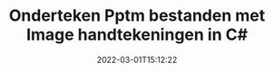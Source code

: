 ---
############################# Static ############################
layout: "auto-gen-signature"
date: 2022-03-01T15:12:22
draft: false
operation: Sign
signaturetype: Image
fileformat: Pptm
productName: .NET
lang: nl
productCode: net
otherformats: pdf doc docx docm dot dotm dotx odt ott rtf xls xlsx xlsm xlsb csv ods ots xltx xltm ppt pptx pps ppsx odp otp potx potm pptm ppsm png jpg bmp gif tiff svg webp wmf
breadcrumb: Put Image signature on Pptm for C#

############################# Head ############################
head_title: "Image handtekeningen toevoegen aan Pptm bestand met C#"
head_description: "Zet Image Signature op Pptm bestand voor .NET met een paar regels code. Gebruik de GroupDocs Document Signature API om tientallen bestandsindelingen te ondertekenen."

############################# Header ############################
title: "Onderteken Pptm bestanden met Image handtekeningen in C#"
description: "Hoe voeg je een Image handtekening toe met een paar regels .NET code"
bg_image: "https://cms.admin.containerize.com/templates/aspose/App_Themes/V3/images/bg/header1.png"
bg_overlay: false
button:
    enable: true

############################# SubMenu ############################
submenu:
    enable: true

    left:
        img_alt: "GroupDocs.Signature for .NET"
        image: "https://cms.admin.containerize.com/templates/groupdocs/images/product-logos/90x90-noborder/groupdocs-signature-net.png"
        product: "GroupDocs.Signature"
        platform: ".NET"



############################# About ############################
about:
    enable: true
    title: "Over GroupDocs.Signature for .NET API voor beeldhandtekeningen"
    content: |
        [GroupDocs.Signature for .NET](https://products.groupdocs.com/signature/net/) is een populaire API voor het elektronisch ondertekenen van digitale documenten. Handtekeningen zoals teksten, afbeeldingen, digitale certificaten, barcodes, QR-codes, stempels of metadata zijn beschikbaar. Handtekeningen kunnen worden geplaatst op PDF's, MS Word-documenten, MS Excel-werkmappen, MS PowerPoint-presentaties, Adobe Photoshop-bestanden en verschillende afbeeldingsformaten. Klanten kunnen hun document ondertekenen en de elektronische handtekeningen die op die documenten zijn geplaatst bijwerken, zoeken, verifiëren, verwijderen of een voorbeeld bekijken. Bovendien zijn er veel mogelijkheden voor het aanpassen van handtekeningen.
    

############################# Steps ############################
steps:
    enable: true
    title_left: "Stappen om Pptm te ondertekenen met Image in C#"
    content_left: |
        [GroupDocs.Signature for .NET](https://products.groupdocs.com/signature/net/) biedt de mogelijkheid om Pptm documenten snel en gemakkelijk te ondertekenen met Image handtekeningen.
        
        * Maak een instantie van de Signature-klasse die een Pptm-bestand levert dat moet worden ondertekend als pad of geheugenstroom
        * Instantieer SignOptions klasse en stel alle gevraagde gegevens in.
        * Roep de Signature.Sign()-methode op en geef uitvoer Pptm-bestand of geheugenstroom

    title_right: " systeem vereisten"
    content_right: |
        GroupDocs.Signature for .NET worden ondersteund op alle belangrijke platforms en besturingssystemen. Voordat u de onderstaande code uitvoert, moet u ervoor zorgen dat de volgende vereisten op uw systeem zijn geïnstalleerd.

        * Besturingssystemen: Microsoft Windows, Linux, MacOS
        * Ontwikkelomgevingen: Microsoft Visual Studio, Xamarin, MonoDevelop
        * Frameworks: .NET Framework, .NET Standard, .NET Core, Mono
        * Download de nieuwste GroupDocs.Signature for .NET van [Nuget](https://www.nuget.org/packages/groupdocs.signature)
         
    code: |
        ```csharp    
                
        // Set up input Pptm file
        string filePath = "input.pptm";
        // Set up output file
        string outputFilePath = "output.pptm";
        // Provide image file
        string imageFilePath = "image.png";

        // Instantiate Signature for input file
        using (GroupDocs.Signature.Signature signature = new GroupDocs.Signature.Signature(filePath))
        {
            //Provide sign options
            ImageSignOptions options = new ImageSignOptions(imageFilePath)
            {
                // set signature position
                Left = 50,
                Top = 200
            };

            // sign Pptm document
            SignResult result = signature.Sign(outputFilePath, options);
        }

        ```

############################# Demos ############################
demos:
    enable: true
    title: "Pptm documenten ondertekenen met Image Live Demo"
    content: |
       Onderteken het Pptm-bestand met verschillende handtekeningen op dit moment door naar de website [GroupDocs.Signature App](https://products.groupdocs.app/signature/family) te gaan. Gratis online demo voor u klaar.          

############################# More Formats ############################
more_formats:
    enable: true
    title: "Andere ondersteunde Image handtekeningen voor C#"
    content: |
        "U kunt Pptm ook ondertekenen met andere soorten handtekeningen. Zie de lijst hieronder."
    format: 
       
       
back_to_top:
    enable: true
---